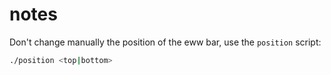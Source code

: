 # notes

Don't change manually the position of the eww bar, use the `position` script:

```sh
./position <top|bottom>
```
